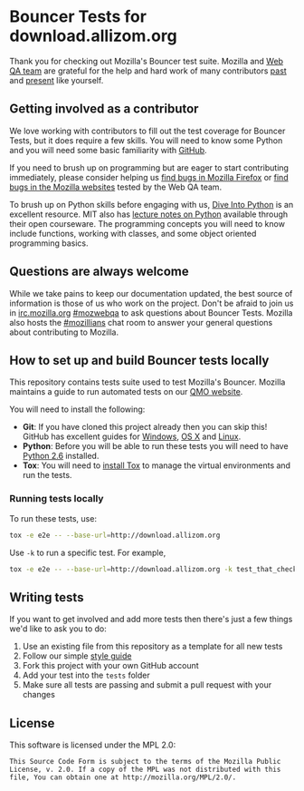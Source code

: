 # Bouncer Tests for download.allizom.org

Thank you for checking out Mozilla's Bouncer test suite. Mozilla and [Web QA team](https://quality.mozilla.org/teams/web-qa/) are grateful for the help and hard work of many contributors [past](https://github.com/mozilla/bouncer-tests/graphs/contributors) and [present](https://github.com/mozilla-services/go-bouncer/graphs/contributors) like yourself.

## Getting involved as a contributor

We love working with contributors to fill out the test coverage for Bouncer Tests, but it does require a few skills. You will need to know some Python and you will need some basic familiarity with [GitHub](https://guides.github.com/).

If you need to brush up on programming but are eager to start contributing immediately, please consider helping us [find bugs in Mozilla Firefox](https://oneanddone.mozilla.org/team/2/) or [find bugs in the Mozilla websites](https://oneanddone.mozilla.org/team/6/) tested by the Web QA team.

To brush up on Python skills before engaging with us, [Dive Into Python](http://www.diveintopython.net/toc/) is an excellent resource. MIT also has [lecture notes on Python](http://ocw.mit.edu/courses/electrical-engineering-and-computer-science/6-189-a-gentle-introduction-to-programming-using-python-january-iap-2011/) available through their open courseware. The programming concepts you will need to know include functions, working with classes, and some object oriented programming basics.

## Questions are always welcome

While we take pains to keep our documentation updated, the best source of information is those of us who work on the project. Don't be afraid to join us in [irc.mozilla.org](https://wiki.mozilla.org/IRC) [#mozwebqa](http://chat.mibbit.com/?server=irc.mozilla.org&channel=#mozwebqa) to ask questions about Bouncer Tests. Mozilla also hosts the [#mozillians](http://chat.mibbit.com/?server=irc.mozilla.org&channel=#mozillians) chat room to answer your general questions about contributing to Mozilla.

## How to set up and build Bouncer tests locally

This repository contains tests suite used to test Mozilla's Bouncer. Mozilla maintains a guide to run automated tests on our [QMO website](https://quality.mozilla.org/docs/webqa/running-webqa-automated-tests/).

You will need to install the following:

* **Git**: If you have cloned this project already then you can skip this! GitHub has excellent guides for [Windows](https://help.github.com/articles/set-up-git/#platform-windows), [OS X](https://help.github.com/articles/set-up-git/#platform-mac) and [Linux](https://help.github.com/articles/set-up-git/#platform-linux).
* **Python**: Before you will be able to run these tests you will need to have [Python 2.6](https://www.python.org/download/releases/2.6/) installed.
* **Tox**: You will need to [install Tox](https://testrun.org/tox/latest/install.html) to manage the virtual environments and run the tests.

### Running tests locally

To run these tests, use:

```bash
tox -e e2e -- --base-url=http://download.allizom.org
```

Use `-k` to run a specific test. For example,

```bash
tox -e e2e -- --base-url=http://download.allizom.org -k test_that_checks_redirect_using_incorrect_query_values
```

## Writing tests

If you want to get involved and add more tests then there's just a few things we'd like to ask you to do:

1. Use an existing file from this repository as a template for all new tests
2. Follow our simple [style guide](https://wiki.mozilla.org/QA/Execution/Web_Testing/Docs/Automation/StyleGuide)
3. Fork this project with your own GitHub account
4. Add your test into the `tests` folder
5. Make sure all tests are passing and submit a pull request with your changes

## License

This software is licensed under the MPL 2.0:

```
This Source Code Form is subject to the terms of the Mozilla Public
License, v. 2.0. If a copy of the MPL was not distributed with this
file, You can obtain one at http://mozilla.org/MPL/2.0/.
```
